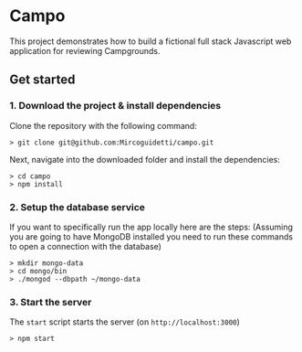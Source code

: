 # Campo

This project demonstrates how to build a fictional full stack Javascript web application for reviewing Campgrounds.

## Get started

### 1. Download the project & install dependencies

Clone the repository with the following command:

```    
> git clone git@github.com:Mircoguidetti/campo.git
```

Next, navigate into the downloaded folder and install the dependencies:

```
> cd campo
> npm install
```

### 2. Setup the database service

If you want to specifically run the app locally here are the steps: (Assuming you are going to have MongoDB installed you need to run these commands to open a connection with the database)

```
> mkdir mongo-data
> cd mongo/bin
> ./mongod --dbpath ~/mongo-data
```


### 3. Start the server

The `start` script starts the server (on `http://localhost:3000`)

```
> npm start
```
